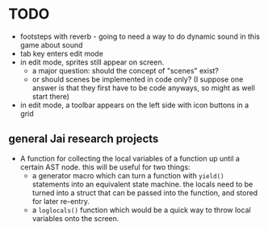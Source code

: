 # TODO

- footsteps with reverb - going to need a way to do dynamic sound in this game about sound
- tab key enters edit mode
- in edit mode, sprites still appear on screen.
    - a major question: should the concept of "scenes" exist?
    - or should scenes be implemented in code only? (I suppose one answer is that they first have to be code anyways, so might as well start there) 
- in edit mode, a toolbar appears on the left side with icon buttons in a grid

## general Jai research projects

- A function for collecting the local variables of a function up until a certain AST node. this will be useful for two things:
    - a generator macro which can turn a function with `yield()` statements into an equivalent state machine. the locals need to be turned into a struct that can be passed into the function, and stored for later re-entry.
    - a `loglocals()` function which would be a quick way to throw local variables onto the screen.
